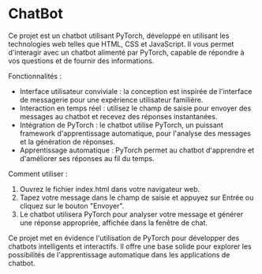 # ChatBot
Ce projet est un chatbot utilisant PyTorch, développé en utilisant les technologies web telles que HTML, CSS et JavaScript. Il vous permet d'interagir avec un chatbot alimenté par PyTorch, capable de répondre à vos questions et de fournir des informations.

Fonctionnalités :

- Interface utilisateur conviviale : la conception est inspirée de l'interface de messagerie pour une expérience utilisateur familière.
- Interaction en temps réel : utilisez le champ de saisie pour envoyer des messages au chatbot et recevez des réponses instantanées.
- Intégration de PyTorch : le chatbot utilise PyTorch, un puissant framework d'apprentissage automatique, pour l'analyse des messages et la génération de réponses.
- Apprentissage automatique : PyTorch permet au chatbot d'apprendre et d'améliorer ses réponses au fil du temps.

Comment utiliser :

1. Ouvrez le fichier index.html dans votre navigateur web.
2. Tapez votre message dans le champ de saisie et appuyez sur Entrée ou cliquez sur le bouton "Envoyer".
3. Le chatbot utilisera PyTorch pour analyser votre message et générer une réponse appropriée, affichée dans la fenêtre de chat.

Ce projet met en évidence l'utilisation de PyTorch pour développer des chatbots intelligents et interactifs. Il offre une base solide pour explorer les possibilités de l'apprentissage automatique dans les applications de chatbot.
